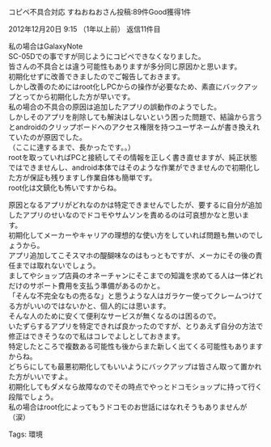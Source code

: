 コピペ不具合対応 すねおねおさん投稿:89件Good獲得1件

2012年12月20日 9:15 （1年以上前） 返信11件目

私の場合はGalaxyNote  
SC-05Dでの事ですが同じようにコピペできなくなりました。   
皆さんの不具合とは違う可能性もありますが多分同じ原因かと思います。   
初期化せずに改善できましたのでご報告しておきます。   
しかし改善のためにはroot化しPCからの操作が必要なため、素直にバックアップとってから初期化した方が早いです。   
私の場合の不具合の原因は追加したアプリの誤動作のようでした。   
しかしそのアプリを削除しても解決はしないという困った問題で、結論から言うとandroidのクリップボードへのアクセス権限を持つユーザネームが書き換えれていたのが原因でした。   
（ここに達するまで、長かったです。。）   
rootを取っていればPCと接続してその情報を正しく書き直せますが、純正状態ではできませんし、android本体ではそのような作業ができませんので初期化した方が保証も残りますし作業自体も簡単です。  
root化は文鎮化も怖いですからね。  

原因となるアプリがどれなのかは特定できませんでしたが、要するに自分が追加したアプリのせいなのでドコモやサムソンを責めるのは可哀想かなと思います。   
初期化してメーカーやキャリアの理想的な使い方をしていれば問題も無いのでしょうから。   
アプリ追加してこそスマホの醍醐味なのはもっともですが、メーカにその後の責任までは取れないでしょう。   
ましてやショップ店員のオネーチャンにそこまでの知識を求めてる人は一体どれだけのサポート費用を支払う準備があるのかと。   
「そんな不完全なもの売るな」と思うような人はガラケー使ってクレームつけてる方がいいのではないかと、個人的には思います。   
そんな人のために安くて便利なサービスが無くなるのは困るので。   
いたずらするアプリを特定できれば良かったのですが、とりあえず自分の方法で修正はできそうなので私はコレでよしとしておきます。   
特定したところで複数ある可能性も後からまた新しく出てくる可能性もありますからね。   
どちらにしても最悪初期化してもいいようにバックアップは皆さん取って置かれた方がいいですよ。   
初期化してもダメなら故障なのでその時点でやっとドコモショップに持って行く段階でしょう。   
私の場合はroot化によってもうドコモのお世話にはなれそうもありませんが（涙）  

Tags: 環境